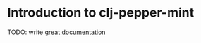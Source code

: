 # Introduction to clj-pepper-mint

TODO: write [great documentation](http://jacobian.org/writing/great-documentation/what-to-write/)
